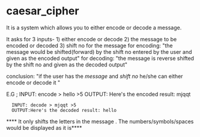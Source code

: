 # caesar_cipher
It is a system which allows you to either encode or decode a message.

It asks for 3 inputs- 1) either encode or decode 2) the message to be encoded or decoded 3) shift no for the message
for encoding: "the message would be shifted(forward) by the shift no entered by the user and given as the encoded output"
for decoding: "the message is reverse shifted by the shift no and given as the decoded output"

conclusion: "if the user has the *message* and *shift no* he/she can either encode or decode it "


E.G ; INPUT: encode > hello >5
      OUTPUT: Here's the encoded result: mjqqt
      
      INPUT: decode > mjqqt >5
      OUTPUT:Here's the decoded result: hello
     
**** It only shifts the letters in the message . The numbers/symbols/spaces would be displayed as it is****     
     
      
      
      

